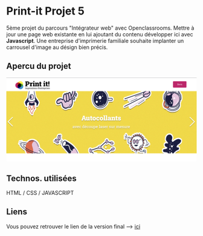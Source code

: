 <h1>Print-it Projet 5</h1>

5ème projet du parcours "Intégrateur web" avec Openclassrooms. Mettre à jour une page web existante en lui ajoutant du contenu développer ici avec <b>Javascript</b>. Une entreprise d'imprimerie familiale souhaite implanter un carrousel d'image au désign bien précis. 

<h2>Apercu du projet</h2>

<img src="./assets/images/slideshow/print-it-carrousel.png">

<h2>Technos. utilisées</h2>

HTML / CSS / JAVASCRIPT

<h2>Liens</h2>

Vous pouvez retrouver le lien de la version final --> <a href="https://ocantoni.github.io/Projet-5/"> ici</a>